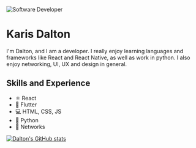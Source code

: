 ![Software Developer](https://images.pexels.com/photos/546819/pexels-photo-546819.jpeg?h=600)

# Karis Dalton

I'm Dalton, and I am a developer. I really enjoy learning languages and frameworks like React and React Native, as well as work in python. I also enjoy networking, UI, UX and design in general.

## Skills and Experience
* ⚛ React
* 📱 Flutter
* 💻 HTML, CSS, JS
* 🐍 Python
* 🛜 Networks

[![Dalton's GitHub stats](https://github-readme-stats.vercel.app/api?username=karisdalton)](https://github.com/karisdalton/github-readme-stats)
